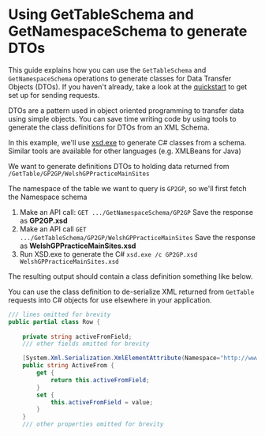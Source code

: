 # Using GetTableSchema and GetNamespaceSchema to generate DTOs

This guide explains how you can use the `GetTableSchema` and `GetNamespaceSchema` operations to generate classes for Data Transfer Objects (DTOs). If you haven't already, take a look at the [quickstart](../quickstart) to get set up for sending requests.  

DTOs are a pattern used in object oriented programming to transfer data using simple objects.  You can save time writing code by using tools to generate the class definitions for DTOs from an XML Schema.

In this example, we'll use [xsd.exe][1] to generate C# classes from a schema. Similar tools are available for other languages (e.g. XMLBeans for Java)

We want to generate definitions DTOs to holding data returned from `/GetTable/GP2GP/WelshGPPracticeMainSites`

The namespace of the table we want to query is `GP2GP`, so we'll first fetch the Namespace schema

1. Make an API call: `GET .../GetNamespaceSchema/GP2GP`
   Save the response as **GP2GP.xsd**
2. Make an API call `GET .../GetTableSchema/GP2GP/WelshGPPracticeMainSites`
   Save the response as **WelshGPPracticeMainSites.xsd**
3. Run XSD.exe to generate the C# `xsd.exe /c GP2GP.xsd WelshGPPracticeMainSites.xsd`

The resulting output should contain a class definition something like below.  

You can use the class definition to de-serialize XML returned from `GetTable` requests into C# objects for use elsewhere in your application.

```csharp
/// lines omitted for brevity
public partial class Row {
    
    private string activeFromField;       
    /// other fields omitted for brevity

    [System.Xml.Serialization.XmlElementAttribute(Namespace="http://www.wales.nhs.uk/namespaces/NSD/GP2GP")]
    public string ActiveFrom {
        get {
            return this.activeFromField;
        }
        set {
            this.activeFromField = value;
        }
    }
    /// other properties omitted for brevity
    
```



[1]:https://docs.microsoft.com/en-us/dotnet/standard/serialization/xml-schema-definition-tool-xsd-exe